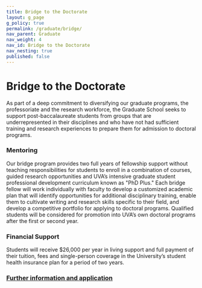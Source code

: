 ```yaml
---
title: Bridge to the Doctorate
layout: g_page
g_policy: true
permalink: /graduate/bridge/
nav_parent: Graduate
nav_weight: 4
nav_id: Bridge to the Doctorate
nav_nesting: true
published: false
---
```


<h1 class="mb-4">Bridge to the Doctorate</h1>

As part of a deep commitment to diversifying our graduate programs, the professoriate and the research workforce, the Graduate School seeks to support post-baccalaureate students from groups that are underrepresented in their disciplines and who have not had sufficient training and research experiences to prepare them for admission to doctoral programs.

<h3 class="mb-4 mt-3">Mentoring</h3>

Our bridge program provides two full years of fellowship support without teaching responsibilities for students to enroll in a combination of courses, guided research opportunities and UVA’s intensive graduate student professional development curriculum known as "PhD Plus." Each bridge fellow will work individually with faculty to develop a customized academic plan that will identify opportunities for additional disciplinary training, enable them to cultivate writing and research skills specific to their field, and develop a competitive portfolio for applying to doctoral programs. Qualified students will be considered for promotion into UVA’s own doctoral programs after the first or second year.

<h3 class="mb-4 mt-3">Financial Support</h3>

Students will receive $26,000 per year in living support and full payment of their tuition, fees and single-person coverage in the University’s student health insurance plan for a period of two years.




<h3 class="mt-3"><a href="https://graduate.as.virginia.edu/bridge-doctorate">Further information and application</a></h3>
